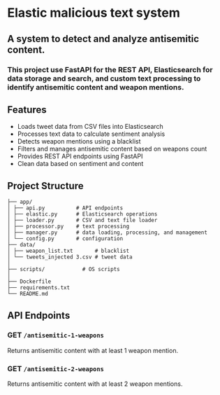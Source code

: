 # Elastic malicious text system

## A system to detect and analyze antisemitic content.

### This project use FastAPI for the REST API, Elasticsearch for data storage and search, and custom text processing to identify antisemitic content and weapon mentions.

## Features

- Loads tweet data from CSV files into Elasticsearch
- Processes text data to calculate sentiment analysis
- Detects weapon mentions using a blacklist
- Filters and manages antisemitic content based on weapons count
- Provides REST API endpoints using FastAPI
- Clean data based on sentiment and content 

## Project Structure

```
├── app/
│ ├── api.py          # API endpoints
│ ├── elastic.py      # Elasticsearch operations
│ ├── loader.py       # CSV and text file loader 
│ ├── processor.py    # text processing 
│ ├── manager.py      # data loading, processing, and management
│ └── config.py       # configuration
├── data/
│ ├── weapon_list.txt       # blacklist 
│ └── tweets_injected 3.csv # tweet data
│
├── scripts/            # OS scripts 
│
├── Dockerfile
├── requirements.txt
└── README.md
```

## API Endpoints

### GET `/antisemitic-1-weapons`
Returns antisemitic content with at least 1 weapon mention.

### GET `/antisemitic-2-weapons`
Returns antisemitic content with at least 2 weapon mentions.

